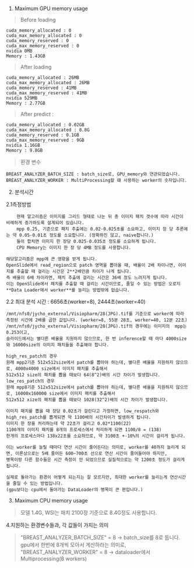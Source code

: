 1. Maximum GPU memory usage

>Before loading

    cuda_memory_allocated : 0
    cuda_max_memory_allocated : 0
    cuda_memory_reserved : 0
    cuda_max_memory_reserved : 0
    nvidia 0MB
    Memory : 1.43GB
    
>After loading

    cuda_memory_allocated : 26MB
    cuda_max_memory_allocated : 26MB
    cuda_memory_reserved : 41MB
    cuda_max_memory_reserved : 41MB
    nvidia 529MB
    Memory : 2.77GB
  
>After predict : 

    cuda_memory_allocated : 0.02GB
    cuda_max_memory_allocated : 8.8G
    cuda_memory_reserved : 0.1GB
    cuda_max_memory_reserved : 9GB
    nvidia 1.16GB
    Memory : 9.8GB

>환경 변수

    BREAST_ANALYZER_BATCH_SIZE : batch_size로, GPU_memory와 연관되었습니다.
    BREAST_ANALYZER_WORKER : MultiProcessing할 떄 사용하는 worker의 숫자입니다.

2. 분석시간

2.1측정방법
    
        현재 알고리즘은 이미지를 그리드 형태로 나눈 뒤 총 이미지 패치 갯수에 따라 시간이 비례하게 증가하도록 설계되어 있습니다.
        mpp 0.25, 기준으로 패치 추출에는 0.02-0.025초를 소요하고, 이미지 장 당 추론에는 약 0.05-0.01초 정도를 소요합니다. (정확하진 않고, naive합니다.)
        둘이 합치면 이미지 한 장당 0.025-0.035초 정도를 소요하게 됩니다.
        CPU Memory는 이미지 한 장 당 4MB 정도를 사용합니다.
    
    해당알고리즘은 mpp에 큰 영향을 받게 됩니다.
    OpenSlide에서 read_region으로 patch 영역을 뽑아올 때, 배율이 2배 차이나면, 이미지를 추출할 때 걸리는 시간은 2**2배만큼 차이가 나게 됩니다.
    즉 배율이 6배 차이라면, 패치 추출에 걸리는 시간은 36배 정도 느려지게 됩니다.
    이는 OpenSlide에서 패치를 추출할 때 걸리는 시간이므로, 줄일 수 있는 방법은 오로지 **Data Loader에서 worker**를 늘리는 방법밖에 없습니다.
    
2.2 최대 분석 시간 : 6656초(worker=8), 2444초(worker=40)

    /mnt/nfs0/jycho_external/Visiopharm/28(JPG).tif를 기준으로 worker에 따라 측정된 시간에 2배를 곱한 값입니다. (worker=8, 55분 28초, worker=40, 12분 22초)
    /mnt/nfs0/jycho_external/Visiopharm/28(JPG).tif의 경우에는 이미지의  mpp는0.253이고,
    슬라이드에서는 별다른 배율을 지원하지 않으므로, 한 번 inference할 때 마다 4000size와 16000size의 이미지 패치들을 추출해야 합니다.
    
    high_res_patch의 경우
    원래 mpp2기준 512x512size에서 patch를 뽑아야 하는데, 별다른 배율을 지원하지 않으므로, 4000x4000 size에서 이미지 패치를 추출해서
    512x512 size의 패치를 뽑을 때보다 64(8^2)배의 시간 차이가 발생합니다.
    low_res_patch의 경우
    원래 mpp8기준 512x512size에서 patch를 뽑아야 하는데, 별다른 배율을 지원하지 않으므로, 16000x160000 size에서 이미지 패치를 추출해서
    512x512 xize의 패치를 뽑을 때보다 1028(32^2)배의 시간 차이가 발생합니다.
    
    이미지 패치를 뽑을 때 장당 0.02초가 걸린다고 가정하면, low_respatch와 high_res_patch를 뽑게되면 약 1100배의 시간차이가 발생하게 됩니다.
    이미지 한 장을 처리하는데 약 22초가 걸리고 0.02*1100(22)
    1100개의 이미지 패치를 8개의 프로세스에서 처리하게 되면 1100/8 = (138)
    한개의 프로세스마다 138x22초를 소요하므로, 약 3100초 +-10%의 시간이 걸리게 됩니다.

    이는 worker를 늘릴 때마다 연산 시간이 줄어든다는 의미로, worker를 40까지 늘리게 되면, 이론상으로는 5배 줄어든 600~700초 선으로 연산 시간이 줄어들어야 하지만,
    병목이랑 다른 함수들은 시간 측정이 안 되었으므로 실질적으로는 약 1200초 정도가 걸리게 됩니다.
     
    실제로 돌아가는 환경이 어떻게 되는지는 잘 모르지만, 최대한 worker를 늘리는게 연산시간을 줄일 수 있는 방법입니다.
    (gpu보다는 cpu에서 돌아가는 DataLoader의 병목이 큰 편입니다.)
    
3. Maximum CPU memory usage
>모델 1.4G, WSI는 패치 2100장 기준으로 8.4G정도 사용합니다.

4.지원하는 환경변수들과, 각 값들이 가지는 의미
>"BREAST_ANALYZER_BATCH_SIZE" = 8 -> batch_size를 8로 둡니다. gpu에서 한번에 8개씩 모아서 계산하라는 의미로,
>"BREAST_ANALYZER_WORKER" = 8 -> dataloader에서 Multiprocessing(8 workers)
